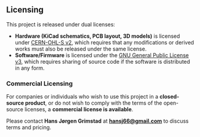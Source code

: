 ## Licensing

This project is released under dual licenses:

- **Hardware (KiCad schematics, PCB layout, 3D models)** is licensed under [CERN-OHL-S v2](https://ohwr.org/cernohl), which requires that any modifications or derived works must also be released under the same license.
- **Software/Firmware** is licensed under the [GNU General Public License v3](https://www.gnu.org/licenses/gpl-3.0.html), which requires sharing of source code if the software is distributed in any form.

### Commercial Licensing

For companies or individuals who wish to use this project in a **closed-source product**, or do not wish to comply with the terms of the open-source licenses, a **commercial license is available**.

Please contact **Hans Jørgen Grimstad** at **hansj66@gmail.com** to discuss terms and pricing.
